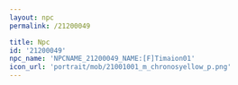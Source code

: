 ```yaml
---
layout: npc
permalink: /21200049

title: Npc
id: '21200049'
npc_name: 'NPCNAME_21200049_NAME:[F]Timaion01'
icon_url: 'portrait/mob/21001001_m_chronosyellow_p.png'
---
```

